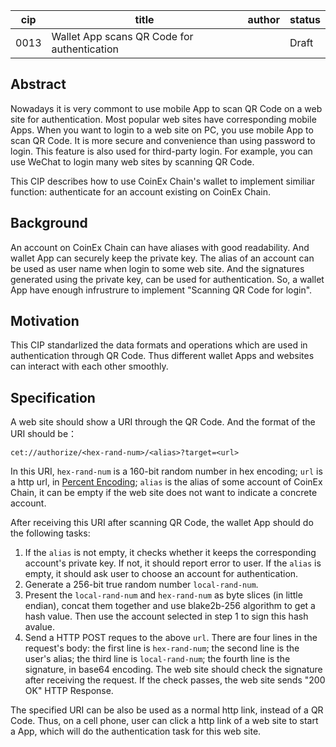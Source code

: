 
| cip  | title                                       | author | status |
| ---- | ------------------------------------------- | ------ | ------ |
| 0013 | Wallet App scans QR Code for authentication |        | Draft  |

## Abstract

Nowadays it is very commont to use mobile App to scan QR Code on a web site for authentication. Most popular web sites have corresponding mobile Apps. When you want to login to a web site on PC, you use mobile App to scan QR Code. It is more secure and convenience than using password to login. This feature is also used for third-party login. For example, you can use WeChat to login many web sites by scanning QR Code. 

This CIP describes how to use CoinEx Chain's wallet to implement similiar function: authenticate for an account existing on CoinEx Chain.

## Background

An account on CoinEx Chain can have aliases with good readability. And wallet App can securely keep the private key. The alias of an account can be used as user name when login to some web site. And the signatures generated using the private key, can be used for authentication. So, a wallet App have enough infrustrure to implement "Scanning QR Code for login".

## Motivation

This CIP standarlized the data formats and operations which are used in authentication through QR Code. Thus different wallet Apps and websites can interact with each other smoothly.

## Specification

A web site should show a URI through the QR Code. And the format of the URI should be：

```
cet://authorize/<hex-rand-num>/<alias>?target=<url>
```

In this URI, `hex-rand-num` is a 160-bit random number in hex encoding; `url` is a http url, in [Percent Encoding](https://en.wikipedia.org/wiki/Percent-encoding); `alias` is the alias of some account of CoinEx Chain, it can be empty if the web site does not want to indicate a concrete account.

After receiving this URI after scanning QR Code, the wallet App should do the following tasks:

1. If the `alias` is not empty, it checks whether it keeps the corresponding account's private key. If not, it should report error to user. If the `alias` is empty, it should ask user to choose an account for authentication.
2. Generate a 256-bit true random number `local-rand-num`.
3. Present the `local-rand-num` and `hex-rand-num` as byte slices (in little endian), concat them together and use blake2b-256 algorithm to get a hash value. Then use the account selected in step 1 to sign this hash avalue.
4. Send a HTTP POST reques to the above `url`. There are four lines in the request's body: the first line is `hex-rand-num`; the second line is the user's alias; the third line is `local-rand-num`; the fourth line is the signature, in base64 encoding. The web site should check the signature after receiving the request. If the check passes, the web site sends "200 OK" HTTP Response.

The specified URI can be also be used as a normal http link, instead of a QR Code. Thus, on a cell phone, user can click a http link of a web site to start a App, which will do the authentication task for this web site.
